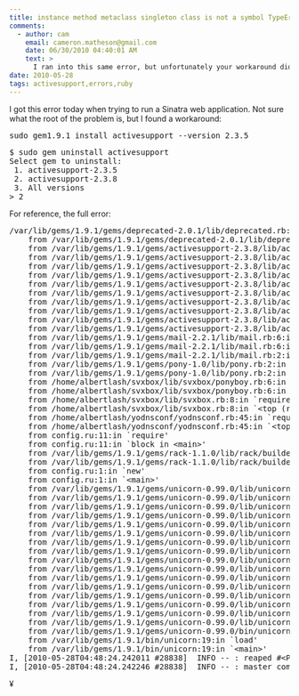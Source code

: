 ```yaml
---
title: instance method metaclass singleton class is not a symbol TypeError RESOLVED 
comments:
  - author: cam
    email: cameron.matheson@gmail.com
    date: 06/30/2010 04:40:01 AM
    text: >
      I ran into this same error, but unfortunately your workaround didn't work for me (one of my gems required activesupport >= 2.3.6).  I solved this by commenting out line 13 of activesupport-2.3.6/lib/active_support/core_ext/object/metaclass.rb:<br/><pre>#deprecate :metaclass => :singleton_class</pre>)
date: 2010-05-28
tags: activesupport,errors,ruby
---
```

I got this error today when trying to run a Sinatra web application. Not sure what the root of the problem is, but I found a workaround:

<pre class="sh_sh">
sudo gem1.9.1 install activesupport --version 2.3.5
</pre>
<pre class="sh_sh">
$ sudo gem uninstall activesupport
Select gem to uninstall:
 1. activesupport-2.3.5
 2. activesupport-2.3.8
 3. All versions
> 2
</pre>

For reference, the full error:

<pre class="sh_sh">
/var/lib/gems/1.9.1/gems/deprecated-2.0.1/lib/deprecated.rb:176:in `instance_method': {:metaclass=>:singleton_class} is not a symbol (TypeError)
	from /var/lib/gems/1.9.1/gems/deprecated-2.0.1/lib/deprecated.rb:176:in `block in &lt;top (required)>'
	from /var/lib/gems/1.9.1/gems/activesupport-2.3.8/lib/active_support/core_ext/object/metaclass.rb:13:in `&lt;class:Object>'
	from /var/lib/gems/1.9.1/gems/activesupport-2.3.8/lib/active_support/core_ext/object/metaclass.rb:3:in `&lt;top (required)>'
	from /var/lib/gems/1.9.1/gems/activesupport-2.3.8/lib/active_support/core_ext/object.rb:5:in `require'
	from /var/lib/gems/1.9.1/gems/activesupport-2.3.8/lib/active_support/core_ext/object.rb:5:in `&lt;top (required)>'
	from /var/lib/gems/1.9.1/gems/activesupport-2.3.8/lib/active_support/core_ext.rb:8:in `require'
	from /var/lib/gems/1.9.1/gems/activesupport-2.3.8/lib/active_support/core_ext.rb:8:in `block in &lt;top (required)>'
	from /var/lib/gems/1.9.1/gems/activesupport-2.3.8/lib/active_support/core_ext.rb:8:in `each'
	from /var/lib/gems/1.9.1/gems/activesupport-2.3.8/lib/active_support/core_ext.rb:8:in `&lt;top (required)>'
	from /var/lib/gems/1.9.1/gems/activesupport-2.3.8/lib/active_support.rb:56:in `require'
	from /var/lib/gems/1.9.1/gems/activesupport-2.3.8/lib/active_support.rb:56:in `&lt;top (required)>'
	from /var/lib/gems/1.9.1/gems/mail-2.2.1/lib/mail.rb:6:in `require'
	from /var/lib/gems/1.9.1/gems/mail-2.2.1/lib/mail.rb:6:in `&lt;module:Mail>'
	from /var/lib/gems/1.9.1/gems/mail-2.2.1/lib/mail.rb:2:in `&lt;top (required)>'
	from /var/lib/gems/1.9.1/gems/pony-1.0/lib/pony.rb:2:in `require'
	from /var/lib/gems/1.9.1/gems/pony-1.0/lib/pony.rb:2:in `&lt;top (required)>'
	from /home/albertlash/svxbox/lib/svxbox/ponyboy.rb:6:in `require'
	from /home/albertlash/svxbox/lib/svxbox/ponyboy.rb:6:in `&lt;top (required)>'
	from /home/albertlash/svxbox/lib/svxbox.rb:8:in `require'
	from /home/albertlash/svxbox/lib/svxbox.rb:8:in `&lt;top (required)>'
	from /home/albertlash/yodnsconf/yodnsconf.rb:45:in `require'
	from /home/albertlash/yodnsconf/yodnsconf.rb:45:in `&lt;top (required)>'
	from config.ru:11:in `require'
	from config.ru:11:in `block in &lt;main>'
	from /var/lib/gems/1.9.1/gems/rack-1.1.0/lib/rack/builder.rb:46:in `instance_eval'
	from /var/lib/gems/1.9.1/gems/rack-1.1.0/lib/rack/builder.rb:46:in `initialize'
	from config.ru:1:in `new'
	from config.ru:1:in `&lt;main>'
	from /var/lib/gems/1.9.1/gems/unicorn-0.99.0/lib/unicorn.rb:46:in `eval'
	from /var/lib/gems/1.9.1/gems/unicorn-0.99.0/lib/unicorn.rb:46:in `block in builder'
	from /var/lib/gems/1.9.1/gems/unicorn-0.99.0/lib/unicorn.rb:816:in `call'
	from /var/lib/gems/1.9.1/gems/unicorn-0.99.0/lib/unicorn.rb:816:in `build_app!'
	from /var/lib/gems/1.9.1/gems/unicorn-0.99.0/lib/unicorn.rb:673:in `init_worker_process'
	from /var/lib/gems/1.9.1/gems/unicorn-0.99.0/lib/unicorn.rb:688:in `worker_loop'
	from /var/lib/gems/1.9.1/gems/unicorn-0.99.0/lib/unicorn.rb:605:in `block (2 levels) in spawn_missing_workers'
	from /var/lib/gems/1.9.1/gems/unicorn-0.99.0/lib/unicorn.rb:602:in `fork'
	from /var/lib/gems/1.9.1/gems/unicorn-0.99.0/lib/unicorn.rb:602:in `block in spawn_missing_workers'
	from /var/lib/gems/1.9.1/gems/unicorn-0.99.0/lib/unicorn.rb:598:in `each'
	from /var/lib/gems/1.9.1/gems/unicorn-0.99.0/lib/unicorn.rb:598:in `spawn_missing_workers'
	from /var/lib/gems/1.9.1/gems/unicorn-0.99.0/lib/unicorn.rb:612:in `maintain_worker_count'
	from /var/lib/gems/1.9.1/gems/unicorn-0.99.0/lib/unicorn.rb:408:in `block in join'
	from /var/lib/gems/1.9.1/gems/unicorn-0.99.0/lib/unicorn.rb:396:in `loop'
	from /var/lib/gems/1.9.1/gems/unicorn-0.99.0/lib/unicorn.rb:396:in `join'
	from /var/lib/gems/1.9.1/gems/unicorn-0.99.0/lib/unicorn.rb:28:in `run'
	from /var/lib/gems/1.9.1/gems/unicorn-0.99.0/bin/unicorn:126:in `&lt;top (required)>'
	from /var/lib/gems/1.9.1/bin/unicorn:19:in `load'
	from /var/lib/gems/1.9.1/bin/unicorn:19:in `&lt;main>'
I, [2010-05-28T04:48:24.242011 #28838]  INFO -- : reaped #&lt;Process::Status: pid 28848 exit 1> worker=0
I, [2010-05-28T04:48:24.242246 #28838]  INFO -- : master complete
</pre>

¥

